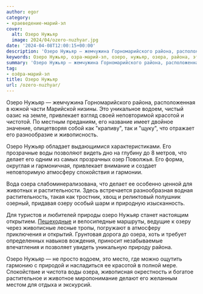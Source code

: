 ```yaml
---
author: egor
category:
- краеведение-марий-эл
cover:
  alt: Озеро Нужьяр
  image: 2024/04/ozero-nuzhyar.jpg
date: '2024-04-08T12:00:15+00:00'
description: 'Озеро Нужьяр — жемчужина Горномарийского района, расположенная в южной части Марийской низины. Это уникальное водоем, чистый оазис на земле, привлекает...'
keywords: Озеро Нужьяр, озра-марий-эл, озеро, нужьяр, озера, района, это, водоем, привлекает, красотой, воды, делает, атмосферу, озеру, жемчужина, горномарийского, расположенная
summary: 'Озеро Нужьяр — жемчужина Горномарийского района, расположенная в южной части Марийской низины. Это уникальное водоем, чистый оазис на земле, привлекает...'
tag:
- озёра-марий-эл
title: Озеро Нужьяр
url: /ozero-nuzhyar/
---
```


Озеро Нужьяр — жемчужина Горномарийского района, расположенная в южной части Марийской низины. Это уникальное водоем, чистый оазис на земле, привлекает взгляд своей неповторимой красотой и чистотой. По местным преданиям, его название имеет двойное значение, олицетворяя собой как "крапиву", так и "щуку", что отражает его разнообразие и живописность.

Озеро Нужьяр обладает выдающимися характеристиками. Его прозрачные воды позволяют видеть дно на глубину до 8 метров, что делает его одним из самых прозрачных озер Поволжья. Его форма, округлая и гармоничная, привлекает внимание и создает неповторимую атмосферу спокойствия и гармонии.

Вода озера слабоминерализована, что делает ее особенно ценной для животных и растительности. Здесь встречается разнообразная водная растительность, такая как тростник, хвощ и реликтовый полушник озерный, придавая озеру особый шарм и природную изысканность.

Для туристов и любителей природы озеро Нужьяр станет настоящим открытием. [Пешеходные](/myshkar-kuryk/) и велосипедные маршруты, ведущие к озеру через живописные лесные тропы, погружают в атмосферу приключения и открытий. Грунтовая дорога до озера, хоть и требует определенных навыков вождения, приносит незабываемые впечатления и позволяет увидеть уникальную природу района.

Озеро Нужьяр — не просто водоем, это место, где можно ощутить гармонию с природой и насладиться ее красотой в полной мере. Спокойствие и чистота воды озера, живописная окрестность и богатое растительное и животное миропонимание делают его желанным местом для отдыха и экскурсий.